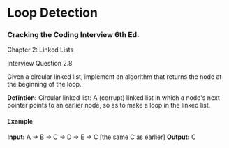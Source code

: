 # Loop Detection
### Cracking the Coding Interview 6th Ed.

Chapter 2: Linked Lists

Interview Question 2.8

Given a circular linked list, implement an algorithm that returns the node at the beginning of the loop.

**Defintion:** Circular linked list: A (corrupt) linked list in which a node's next pointer points to an
earlier node, so as to make a loop in the linked list.

#### Example
**Input:** A -> B -> C -> D -> E -> C [the same C as earlier]
**Output:** C
